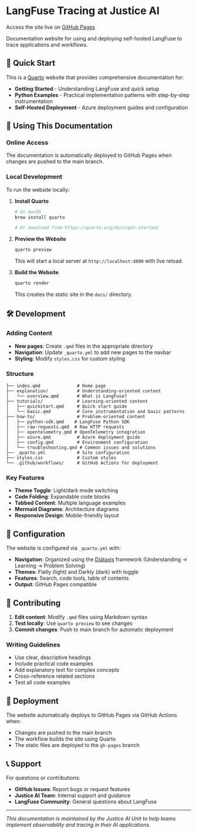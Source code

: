 # LangFuse Tracing at Justice AI

Access the site live on [GitHub Pages](https://justiceaiunit.github.io/langfuse-tracing-selfhost/)

Documentation website for using and deploying self-hosted LangFuse to trace applications and workflows.

## 🚀 Quick Start

This is a [Quarto](https://quarto.org/) website that provides comprehensive documentation for:
- **Getting Started** - Understanding LangFuse and quick setup
- **Python Examples** - Practical implementation patterns with step-by-step instrumentation
- **Self-Hosted Deployment** - Azure deployment guides and configuration

## 📖 Using This Documentation

### Online Access

The documentation is automatically deployed to GitHub Pages when changes are pushed to the main branch.

### Local Development

To run the website locally:

1. **Install Quarto**
   ```bash
   # On macOS
   brew install quarto
   
   # Or download from https://quarto.org/docs/get-started/
   ```

2. **Preview the Website**
   ```bash
   quarto preview
   ```
   
   This will start a local server at `http://localhost:4000` with live reload.

3. **Build the Website**
   ```bash
   quarto render
   ```
   
   This creates the static site in the `docs/` directory.

## 🛠️ Development

### Adding Content

- **New pages**: Create `.qmd` files in the appropriate directory
- **Navigation**: Update `_quarto.yml` to add new pages to the navbar
- **Styling**: Modify `styles.css` for custom styling

### Structure

```
├── index.qmd              # Home page
├── explanation/           # Understanding-oriented content
│   └── overview.qmd       # What is LangFuse?
├── tutorials/             # Learning-oriented content
│   ├── quickstart.qmd     # Quick start guide
│   └── basic.qmd          # Core instrumentation and basic patterns
├── how-to/                # Problem-oriented content
│   ├── python-sdk.qmd    # LangFuse Python SDK
│   ├── raw-requests.qmd  # Raw HTTP requests
│   ├── opentelemetry.qmd # OpenTelemetry integration
│   ├── azure.qmd          # Azure deployment guide
│   ├── config.qmd         # Environment configuration
│   └── troubleshooting.qmd # Common issues and solutions
├── _quarto.yml            # Site configuration
├── styles.css             # Custom styles
└── .github/workflows/     # GitHub Actions for deployment
```

### Key Features

- **Theme Toggle**: Light/dark mode switching
- **Code Folding**: Expandable code blocks
- **Tabbed Content**: Multiple language examples
- **Mermaid Diagrams**: Architecture diagrams
- **Responsive Design**: Mobile-friendly layout

## 🔧 Configuration

The website is configured via `_quarto.yml` with:

- **Navigation**: Organized using the [Diátaxis](https://diataxis.fr/) framework (Understanding → Learning → Problem Solving)
- **Themes**: Flatly (light) and Darkly (dark) with toggle
- **Features**: Search, code tools, table of contents
- **Output**: GitHub Pages compatible

## 📝 Contributing

1. **Edit content**: Modify `.qmd` files using Markdown syntax
2. **Test locally**: Use `quarto preview` to see changes
3. **Commit changes**: Push to main branch for automatic deployment

### Writing Guidelines

- Use clear, descriptive headings
- Include practical code examples
- Add explanatory text for complex concepts
- Cross-reference related sections
- Test all code examples

## 🚀 Deployment

The website automatically deploys to GitHub Pages via GitHub Actions when:
- Changes are pushed to the main branch
- The workflow builds the site using Quarto
- The static files are deployed to the `gh-pages` branch

## 📞 Support

For questions or contributions:
- **GitHub Issues**: Report bugs or request features
- **Justice AI Team**: Internal support and guidance
- **LangFuse Community**: General questions about LangFuse

---

*This documentation is maintained by the Justice AI Unit to help teams implement observability and tracing in their AI applications.*
